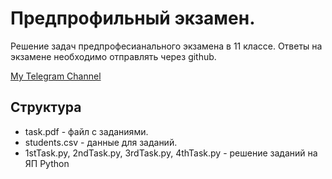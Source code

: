 # Предпрофильный экзамен.
Решение задач предпрофесианального экзамена в 11 классе. 
Ответы на экзамене необходимо отправлять через github.

[My Telegram Channel](https://t.me/heybeybaa)
## Структура
* task.pdf - файл с заданиями.
* students.csv - данные для заданий.
* 1stTask.py, 2ndTask.py, 3rdTask.py, 4thTask.py - решение заданий на ЯП Python
